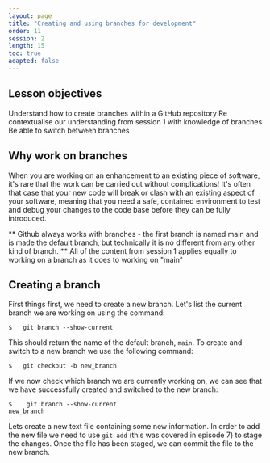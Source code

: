 ```yaml
---
layout: page
title: "Creating and using branches for development"
order: 11
session: 2
length: 15
toc: true
adapted: false
---
```


## Lesson objectives

Understand how to create branches within a GitHub repository
Re contextualise our understanding from session 1 with knowledge of branches
Be able to switch between branches

## Why work on branches

When you are working on an enhancement to an existing piece of software, it's rare that the work can be carried out without complications! It's often that case that your new code will break or clash with an existing aspect of your software, meaning that you need a safe, contained environment to test and debug your changes to the code base before they can be fully introduced.

** Github always works with branches - the first branch is named main and is made the default branch, but technically it is no different from any other kind of branch.
** All of the content from session 1 applies equally to working on a branch as it does to working on "main"


## Creating a branch

First things first, we need to create a new branch. Let's list the current branch we are working on using the command:
```
$   git branch --show-current
```
This should return the name of the default branch, ```main```.
To create and switch to a new branch we use the following command:
```
$   git checkout -b new_branch
```
If we now check which branch we are currently working on, we can see that we have successfully created and switched to the new branch: 

```
$    git branch --show-current
new_branch
```

Lets create a new text file containing some new information. In order to add the new file we need to use ```git add``` (this was covered in episode 7) to stage the changes. Once the file has been staged, we can commit the file to the new branch.